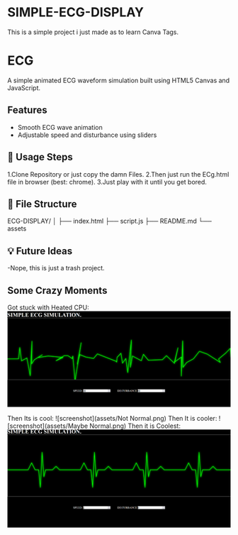# SIMPLE-ECG-DISPLAY
This is a simple project i just made as to learn Canva Tags.
# ECG 

A simple animated ECG waveform simulation built using HTML5 Canvas and JavaScript.

## Features

- Smooth ECG wave animation
- Adjustable speed and disturbance using sliders

## 🚀 Usage Steps 

1.Clone Repository or just copy the damn Files.
2.Then just run the ECg.html file in browser (best: chrome).
3.Just play with it until you get bored.

## 📂 File Structure
ECG-DISPLAY/
│
├── index.html
├── script.js
├── README.md
└── assets

## 💡 Future Ideas

-Nope, this is just a trash project.

## Some Crazy Moments

Got stuck with Heated CPU:
![screenshot](assets/Crazy.png)

Then Its is cool:
![screenshot](assets/Not Normal.png)
Then It is cooler:
![screenshot](assets/Maybe Normal.png)
Then it is Coolest:
![screenshot](assets/Normal.png)
